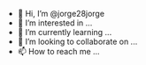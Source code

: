 - 👋 Hi, I’m @jorge28jorge
- 👀 I’m interested in ...
- 🌱 I’m currently learning ...
- 💞️ I’m looking to collaborate on ...
- 📫 How to reach me ...

<!---
jorge28jorge/jorge28jorge is a ✨ special ✨ repository because its `README.md` (this file) appears on your GitHub profile.
You can click the Preview link to take a look at your changes.
--->
